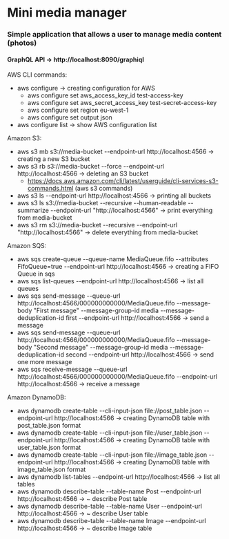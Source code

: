# Mini media manager

### Simple application that allows a user to manage media content (photos)

#### GraphQL API -> http://localhost:8090/graphiql

AWS CLI commands:
* aws configure -> creating configuration for AWS
    * aws configure set aws_access_key_id test-access-key
    * aws configure set aws_secret_access_key test-secret-access-key
    * aws configure set region eu-west-1
    * aws configure set output json
* aws configure list -> show AWS configuration list

Amazon S3:
* aws s3 mb s3://media-bucket --endpoint-url http://localhost:4566 -> creating a new S3 bucket
* aws s3 rb s3://media-bucket --force --endpoint-url http://localhost:4566 -> deleting an S3 bucket
    * https://docs.aws.amazon.com/cli/latest/userguide/cli-services-s3-commands.html (aws s3 commands)
* aws s3 ls --endpoint-url http://localhost:4566 -> printing all buckets
* aws s3 ls s3://media-bucket --recursive --human-readable --summarize --endpoint-url "http://localhost:4566" -> print everything from media-bucket
* aws s3 rm s3://media-bucket --recursive --endpoint-url "http://localhost:4566" -> delete everything from media-bucket

Amazon SQS:
* aws sqs create-queue --queue-name MediaQueue.fifo --attributes FifoQueue=true --endpoint-url http://localhost:4566 -> creating a FIFO Queue in sqs
* aws sqs list-queues --endpoint-url http://localhost:4566 -> list all queues
* aws sqs send-message --queue-url http://localhost:4566/000000000000/MediaQueue.fifo --message-body "First message" --message-group-id media --message-deduplication-id first --endpoint-url http://localhost:4566 -> send a message
* aws sqs send-message --queue-url http://localhost:4566/000000000000/MediaQueue.fifo --message-body "Second message" --message-group-id media --message-deduplication-id second --endpoint-url http://localhost:4566 -> send one more message
* aws sqs receive-message --queue-url http://localhost:4566/000000000000/MediaQueue.fifo --endpoint-url http://localhost:4566 -> receive a message

Amazon DynamoDB:
* aws dynamodb create-table --cli-input-json file://post_table.json --endpoint-url http://localhost:4566 -> creating DynamoDB table with post_table.json format
* aws dynamodb create-table --cli-input-json file://user_table.json --endpoint-url http://localhost:4566 -> creating DynamoDB table with user_table.json format
* aws dynamodb create-table --cli-input-json file://image_table.json --endpoint-url http://localhost:4566 -> creating DynamoDB table with image_table.json format 
* aws dynamodb list-tables --endpoint-url http://localhost:4566 -> list all tables
* aws dynamodb describe-table --table-name Post --endpoint-url http://localhost:4566 -> ~ describe Post table
* aws dynamodb describe-table --table-name User --endpoint-url http://localhost:4566 -> ~ describe User table
* aws dynamodb describe-table --table-name Image --endpoint-url http://localhost:4566 -> ~ describe Image table
